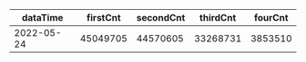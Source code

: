 |dataTime|firstCnt|secondCnt|thirdCnt|fourCnt|
|-|-|-|-|-|
|2022-05-24|45049705|44570605|33268731|3853510|
